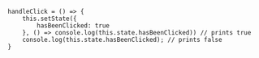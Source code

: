     handleClick = () => {
        this.setState({
            hasBeenClicked: true
        }, () => console.log(this.state.hasBeenClicked)) // prints true
        console.log(this.state.hasBeenClicked); // prints false
    }



